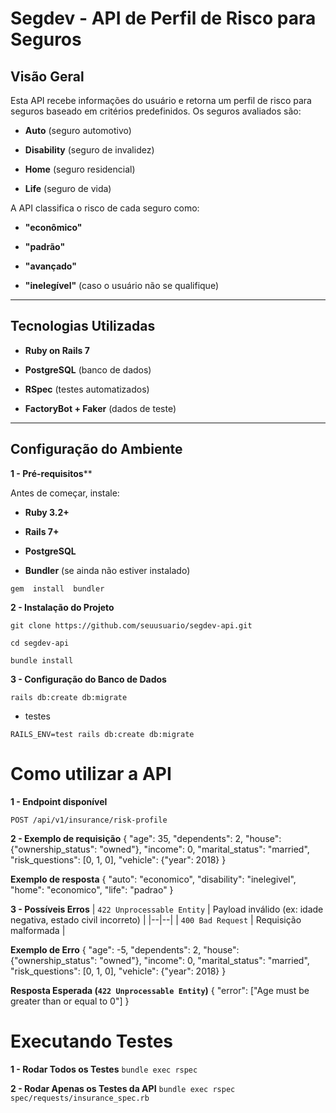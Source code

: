 
# Segdev - API de Perfil de Risco para Seguros

## Visão Geral

Esta API recebe informações do usuário e retorna um perfil de risco para seguros baseado em critérios predefinidos. Os seguros avaliados são:

-  **Auto** (seguro automotivo)

-  **Disability** (seguro de invalidez)

-  **Home** (seguro residencial)

-  **Life** (seguro de vida)


A API classifica o risco de cada seguro como:

-  **"econômico"**

-  **"padrão"**

-  **"avançado"**

-  **"inelegível"** (caso o usuário não se qualifique)


---


## Tecnologias Utilizadas

-  **Ruby on Rails 7**

-  **PostgreSQL** (banco de dados)

-  **RSpec** (testes automatizados)

-  **FactoryBot + Faker** (dados de teste)

---

## Configuração do Ambiente


 **1 - Pré-requisitos****

Antes de começar, instale:

-  **Ruby 3.2+**

-  **Rails 7+**

-  **PostgreSQL**

-  **Bundler** (se ainda não estiver instalado)

`gem  install  bundler`

**2 - Instalação do Projeto**
```
git clone https://github.com/seuusuario/segdev-api.git

cd segdev-api

bundle install
```


**3 - Configuração do Banco de Dados**
```
rails db:create db:migrate
```
- testes
```
RAILS_ENV=test rails db:create db:migrate
```


# Como utilizar a API

**1 - Endpoint disponível**

```POST /api/v1/insurance/risk-profile```

**2 - Exemplo de requisição**
  {
    "age": 35,
    "dependents": 2,
    "house": {"ownership_status": "owned"},
    "income": 0,
    "marital_status": "married",
    "risk_questions": [0, 1, 0],
    "vehicle": {"year": 2018}
  }

**Exemplo de resposta**
  {
    "auto": "economico",
    "disability": "inelegivel",
    "home": "economico",
    "life": "padrao"
  }

**3 - Possíveis Erros**
| `422 Unprocessable Entity` | Payload inválido (ex: idade negativa, estado civil incorreto) |
|--|--|
| `400 Bad Request` | Requisição malformada |

**Exemplo de Erro**
  {
    "age": -5,
    "dependents": 2,
    "house": {"ownership_status": "owned"},
    "income": 0,
    "marital_status": "married",
    "risk_questions": [0, 1, 0],
    "vehicle": {"year": 2018}
  }

**Resposta Esperada (`422 Unprocessable Entity`)**
  {
    "error": ["Age must be greater than or equal to 0"]
  }

# Executando Testes

**1 - Rodar Todos os Testes**
`bundle exec rspec`

**2 - Rodar Apenas os Testes da API**
`bundle exec rspec spec/requests/insurance_spec.rb`
